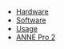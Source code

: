  * [Hardware](./hardware.md)
 * [Software](./software.md)
 * [Usage](./usage.md)
 * [ANNE Pro 2](./anne-pro-2.md)
